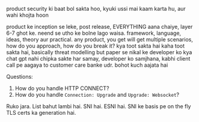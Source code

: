 product security ki baat bol sakta hoo, kyuki ussi mai kaam karta hu, aur wahi khojta hoon

product ke inception se leke, post release, EVERYTHING aana chaiye, layer 6-7 ghot ke. neend se utho ke bolne lago waisa. framework, language, ideas, theory aur practical.
any product, you get will get multiple scenarios, how do you approach, how do you break it? kya toot sakta hai kaha toot sakta hai, basically threat modelling but paper se nikal ke
developer ko kya chat gpt nahi chipka sakte har samay, developer ko samjhana, kabhi client call pe aagaya to customer care banke udr. bohot kuch aajata hai

Questions:

1. How do you handle HTTP CONNECT?
2. ⁠How do you handle `Connection: Upgrade` and `Upgrade: Websocket`?

Ruko jara. List bahut lambi hai. SNI hai. ESNI hai. SNI ke basis pe on the fly TLS certs ka generation hai.

